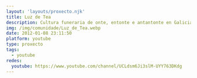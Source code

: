 ```yaml
---
layout: 'layouts/proxecto.njk'
title: Luz de Tea
description: Cultura funeraria de onte, entonte e antantonte en Galicia e o resto do mundo. En Galego.
img: /img/comunidade/Luz_de_Tea.webp
date: 2012-01-08 23:11:50
platform: youtube
type: proxecto
tags:
  - youtube
redes:
  youtube: https://www.youtube.com/channel/UCLdsm6Ji3slM-UYY763DKdg
---
```

